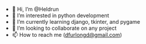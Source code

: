 - 👋 Hi, I’m @Heldrun
- 👀 I’m interested in python development
- 🌱 I’m currently learning django, tkinter, and pygame
- 💞️ I’m looking to collaborate on any project
- 📫 How to reach me (dfurlongd@gmail.com)
